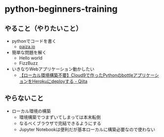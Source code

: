 # python-beginners-training

## やること（やりたいこと）
- pythonでコードを書く
  - [paiza.io](https://paiza.io/)
- 簡単な問題を解く
  - Hello world
  - FizzBuzz
- いきなりWebアプリケーション動かしたい
  - [【ローカル環境構築不要】Cloud9で作ったPythonのbottleアプリケーションをHerokuにdeployする - Qiita](http://qiita.com/masaibar/items/86dd57efd50ab729ccf6)

## やらないこと
- ローカル環境の構築
  - 環境構築でつまずいてしまっては本末転倒
  - なるべくブラウザで完結できるようにする
  - Jupyter Notebookは便利だが基本ローカルに構築必要なので使わない
